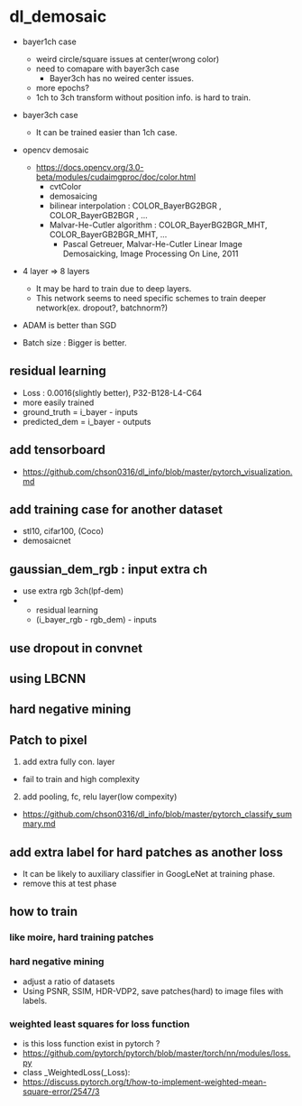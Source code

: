 # dl_demosaic

* bayer1ch case  
  * weird circle/square issues at center(wrong color)  
  * need to comapare with bayer3ch case  
    * Bayer3ch has no weired center issues.
  * more epochs?   
  * 1ch to 3ch transform without position info. is hard to train.   
* bayer3ch case
  * It can be trained easier than 1ch case.  
* opencv demosaic
  * https://docs.opencv.org/3.0-beta/modules/cudaimgproc/doc/color.html  
    * cvtColor  
    * demosaicing  
    * bilinear interpolation : COLOR_BayerBG2BGR , COLOR_BayerGB2BGR , ...    
    * Malvar-He-Cutler algorithm : COLOR_BayerBG2BGR_MHT, COLOR_BayerGB2BGR_MHT, ...   
      * Pascal Getreuer, Malvar-He-Cutler Linear Image Demosaicking, Image Processing On Line, 2011  
* 4 layer => 8 layers
  * It may be hard to train due to deep layers.  
  * This network seems to need specific schemes to train deeper network(ex. dropout?, batchnorm?)  

* ADAM is better than SGD  

* Batch size : Bigger is better.  

## residual learning
* Loss : 0.0016(slightly better), P32-B128-L4-C64   
* more easily trained  
* ground_truth  = i_bayer - inputs  
* predicted_dem = i_bayer - outputs  

## add tensorboard 
 * https://github.com/chson0316/dl_info/blob/master/pytorch_visualization.md  

## add training case for another dataset  
* stl10, cifar100, (Coco)
* demosaicnet

## gaussian_dem_rgb : input extra ch  
* use extra rgb 3ch(lpf-dem)
* + residual learning
  * (i_bayer_rgb - rgb_dem) - inputs

## use dropout in convnet  

## using LBCNN

## hard negative mining


## Patch to pixel  
1. add extra fully con. layer  
* fail to train and high complexity
2. add pooling, fc, relu layer(low compexity)  
* https://github.com/chson0316/dl_info/blob/master/pytorch_classify_summary.md  



## add extra label for hard patches as another loss
* It can be likely to auxiliary classifier in GoogLeNet at training phase. 
* remove this at test phase  

   
## how to train   
   
### like moire, hard training patches

### hard negative mining
* adjust a ratio of datasets   
* Using PSNR, SSIM, HDR-VDP2, save patches(hard) to image files with labels.

 
### weighted least squares for loss function
* is this loss function exist in pytorch ?
* https://github.com/pytorch/pytorch/blob/master/torch/nn/modules/loss.py  
* class _WeightedLoss(_Loss):  
* https://discuss.pytorch.org/t/how-to-implement-weighted-mean-square-error/2547/3  

